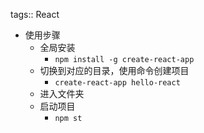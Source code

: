 tags:: React

- 使用步骤
	- 全局安装
		- `npm install -g create-react-app`
	- 切换到对应的目录，使用命令创建项目
		- `create-react-app hello-react`
	- 进入文件夹
	- 启动项目
		- `npm st`